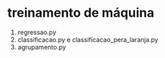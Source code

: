 # treinamento de máquina

1. regressao.py 
2. classificacao.py e classificacao_pera_laranja.py
3. agrupamento.py
 
